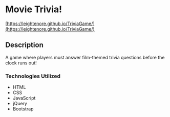 # Movie Trivia!

[https://leightenore.github.io/TriviaGame/](https://leightenore.github.io/TriviaGame/)

## Description 

A game where players must answer film-themed trivia questions before the clock runs out!

### Technologies Utilized

* HTML
* CSS
* JavaScript
* jQuery
* Bootstrap

